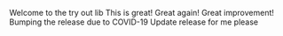 Welcome to the try out lib
This is great!
Great again!
Great improvement! 
Bumping the release due to COVID-19
Update release for me please